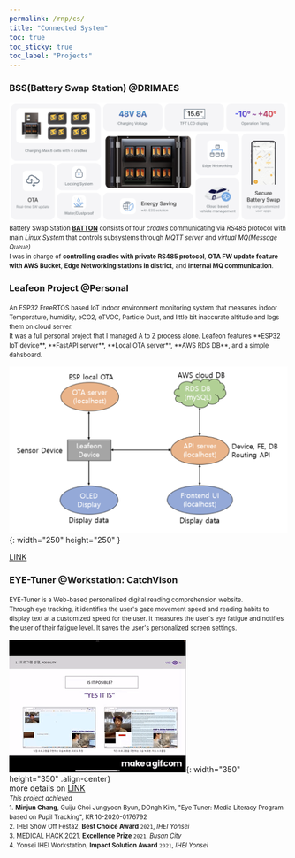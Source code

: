 ```yaml
---
permalink: /rnp/cs/
title: "Connected System"
toc: true
toc_sticky: true
toc_label: "Projects"
---
```


### BSS(Battery Swap Station) @DRIMAES
![image](/assets/images/bss.png)
<br>
<span style="font-size:0.8em;">
Battery Swap Station **[BATTON](https://drimaes.com/solution-bss/)** consists of four *cradles* communicating via *RS485* protocol with main *Linux System* that controls subsystems through *MQTT server* and *virtual MQ(Message Queue)*<br>
I was in charge of **controlling cradles with private RS485 protocol**, **OTA FW update feature with AWS Bucket**, **Edge Networking stations in district**, and **Internal MQ communication**.
</span>

### Leafeon Project @Personal
<span style="font-size:0.8em;">
An ESP32 FreeRTOS based IoT indoor environment monitoring system that measures indoor Temperature, humidity, eCO2, eTVOC, Particle Dust, and little bit inaccurate altitude and logs them on cloud server.
<br> It was a full personal project that I managed A to Z process alone. Leafeon features **ESP32 IoT device**, **FastAPI server**, **Local OTA server**, **AWS RDS DB**, and a simple dahsboard.
</span>

![image](/assets/images/leaf_sys.png){: width="250" height="250" }

[LINK](https://github.com/wkdalswns0427/LeafeonIOTProject)

### EYE-Tuner @Workstation: CatchVison
<span style="font-size:0.8em;">
EYE-Tuner is a Web-based personalized digital reading comprehension website.
<br>
Through eye tracking, it identifies the user's gaze movement speed and reading habits to display text at a customized speed for the user. It measures the user's eye fatigue and notifies the user of their fatigue level. It saves the user's personalized screen settings.
</span>

![gif](/assets/images/workstation.gif){: width="350" height="350" .align-center}
<br>
more details on [LINK](https://github.com/Eye-Tuner/Eye-Tuner)
<br>
<span style="font-size:0.8em;">
    *This project achieved*<br>
    1. **Minjun Chang**, Guiju Choi Jungyoon Byun, DOngh Kim, "Eye Tuner: Media Literacy Program based on Pupil Tracking", KR 10-2020-0176792<br>
    2. IHEI Show Off Festa2, **Best Choice Award** `2021`, *IHEI Yonsei*<br>
    3. [MEDICAL HACK 2021](https://www.all-con.co.kr/uni_contest/467239), **Excellence Prize** `2021`, *Busan City*<br>
    4. Yonsei IHEI Workstation, **Impact Solution Award** `2021`, *IHEI Yonsei*
</span>
